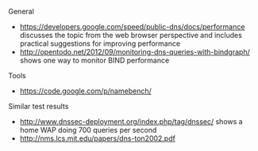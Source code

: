 General
* https://developers.google.com/speed/public-dns/docs/performance discusses the topic from the web browser perspective and includes practical suggestions for improving performance
* http://opentodo.net/2012/09/monitoring-dns-queries-with-bindgraph/ shows one way to monitor BIND performance 

Tools

* https://code.google.com/p/namebench/

Similar test results

* http://www.dnssec-deployment.org/index.php/tag/dnssec/ shows a home WAP doing 700 queries per second
* http://nms.lcs.mit.edu/papers/dns-ton2002.pdf

